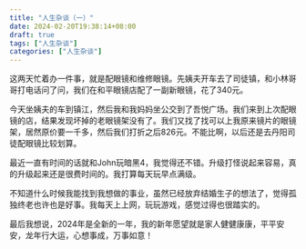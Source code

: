 ```yaml
---
title: "人生杂谈（一）"
date: 2024-02-20T19:38:14+08:00
draft: true
tags: ["人生杂谈"]
categories: ["人生杂谈"]
---
```

  
   这两天忙着办一件事，就是配眼镜和维修眼镜。先姨夫开车去了司徒镇，和小林哥哥打电话问了问，我们在和平眼镜店配了一副新眼镜，花了340元。
  
   今天坐姨夫的车到镇江，然后我和我妈妈坐公交到了吾悦广场。我们来到上次配眼镜的店，结果发现坏掉的老眼镜架没有了。我们又找了找可以上我原来镜片的眼镜架，居然原价要一千多，然后我们打折之后826元。不能比啊，以后还是去丹阳司徒配眼镜比较划算。
  
   最近一直有时间的话就和John玩暗黑4，我觉得还不错。升级打怪说起来容易，真的升级起来还是很费时间的。我打算每天玩早点满级。
  
   不知道什么时候我能找到我想做的事业，虽然已经放弃结婚生子的想法了，觉得孤独终老也许也是好事。我每天上上网，玩玩游戏，感觉过得也很踏实的。
 
   最后我想说，2024年是全新的一年，我的新年愿望就是家人健健康康，平平安安，龙年行大运，心想事成，万事如意！

